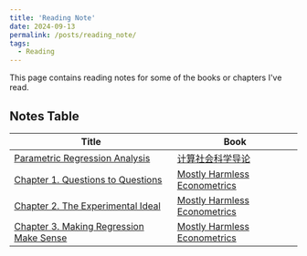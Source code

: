 ```yaml
---
title: 'Reading Note'
date: 2024-09-13
permalink: /posts/reading_note/
tags:
  - Reading
---
```

This page contains reading notes for some of the books or chapters I've read.

## Notes Table

| Title                                                        | Book                                                         |
| ------------------------------------------------------------ | ------------------------------------------------------------ |
| [Parametric Regression Analysis](https://github.com/leahxqing/reading/notes/CS.md) | [计算社会科学导论](https://book.douban.com/subject/36603927/) |
| [Chapter 1. Questions to Questions](https://github.com/leahxqing/reading/notes/hameless_01.md) | [Mostly Harmless Econometrics](https://www.mostlyharmlesseconometrics.com/) |
| [Chapter 2. The Experimental Ideal](https://github.com/leahxqing/reading/notes/hameless_02.md) | [Mostly Harmless Econometrics](https://www.mostlyharmlesseconometrics.com/) |
| [Chapter 3. Making Regression Make Sense](https://github.com/leahxqing/reading/notes/hameless_03.md) | [Mostly Harmless Econometrics](https://www.mostlyharmlesseconometrics.com/) |

